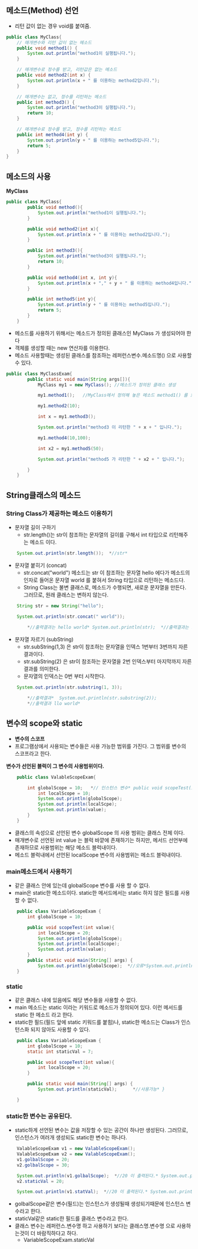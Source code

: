 ## 메소드(Method) 선언

- 리턴 값이 없는 경우 void를 붙여줌.

```java
public class MyClass{
    // 매개변수와 리턴 값이 없는 메소드
    public void method1() {
        System.out.println("method1이 실행됩니다.");
    }

    // 매개변수로 정수를 받고, 리턴값은 없는 메소드
    public void method2(int x) {
        System.out.println(x + " 를 이용하는 method2입니다.");
    }

    // 매개변수는 없고, 정수를 리턴하는 메소드
    public int method3() {
        System.out.println("method3이 실행됩니다.");
        return 10;
    }

    // 매개변수로 정수를 받고, 정수를 리턴하는 메소드
    public int method4(int y) {
        System.out.println(y + " 를 이용하는 method5입니다.");
        return 5;
    }
}
```

## 메소드의 사용

****MyClass****

```java
public class MyClass{
        public void method(){
            System.out.println("method1이 실행됩니다.");
        }

        public void method2(int x){
            System.out.println(x + " 를 이용하는 method2입니다.");
        }

        public int method3(){
            System.out.println("method3이 실행됩니다.");
            return 10;
        }

        public void method4(int x, int y){
            System.out.println(x + "," + y + " 를 이용하는 method4입니다.");
        }

        public int method5(int y){
            System.out.println(y + " 를 이용하는 method5입니다.");
            return 5;
        }
    }
```

- 메소드를 사용하기 위해서는 메소드가 정의된 클래스인 MyClass 가 생성되어야 한다
- 객체를 생성할 때는 new 연산자를 이용한다.
- 메소드 사용할때는 생성된 클래스를 참조하는 레퍼런스변수.메소드명() 으로 사용할 수 있다.

```java
public class MyClassExam{
        public static void main(String args[]){
            MyClass my1 = new MyClass(); //메소드가 정의된 클래스 생성 

            my1.method1();   //MyClass에서 정의해 놓은 메소드 method1() 를 호출한다.       

            my1.method2(10);

            int x = my1.method3();

            System.out.println("method3 이 리턴한 " + x + " 입니다.");

            my1.method4(10,100);

            int x2 = my1.method5(50);

            System.out.println("method5 가 리턴한 " + x2 + " 입니다.");

        }
    }
```

## ****String클래스의 메소드****

### **String Class가 제공하는 메소드 이용하기**

- 문자열 길이 구하기
    - str.length()는 str이 참조하는 문자열의 길이를 구해서 int 타입으로 리턴해주는 메소드 이다.

```java
    System.out.println(str.length());  *//str*
```

- 문자열 붙히기 (concat)
    - str.concat("world") 메소드는 str 이 참조하는 문자열 hello 에다가 메소드의 인자로 들어온 문자열 world 를 붙혀서 String 타입으로 리턴하는 메소드다.
    - String Class는 불변 클래스로, 메소드가 수행되면, 새로운 문자열을 만든다. 그러므로, 원래 클래스는 변하지 않는다.

```java
    String str = new String("hello");

    System.out.println(str.concat(" world"));  
		
		*//출력결과는 hello world* System.out.println(str);  *//출력결과는 hello*
```

- 문자열 자르기 (subString)
    - str.subString(1,3) 은 str이 참조하는 문자열을 인덱스 1번부터 3번까지 자른 결과이다.
    - str.subString(2) 은 str이 참조하는 문자열을 2번 인덱스부터 마지막까지 자른 결과를 의미한다.
    - 문자열의 인덱스는 0번 부터 시작한다.

```java
    System.out.println(str.substring(1, 3)); 

		*//출력결과*  System.out.println(str.substring(2));   
		*//출력결과 llo world*
```

## ****변수의 scope와 static****

- **변수의 스코프**
- 프로그램상에서 사용되는 변수들은 사용 가능한 범위를 가진다. 그 범위를 변수의 스코프라고 한다.

**변수가 선언된 블럭이 그 변수의 사용범위이다.**

```java
    public class ValableScopeExam{

        int globalScope = 10;   *// 인스턴스 변수* public void scopeTest(int value){   
            int localScope = 10;
            System.out.println(globalScope);
            System.out.println(localScpe);
            System.out.println(value);
        }
    }
```

- 클래스의 속성으로 선언된 변수 globalScope 의 사용 범위는 클래스 전체 이다.
- 매개변수로 선언된 int value 는 블럭 바깥에 존재하기는 하지만, 메서드 선언부에 존재하므로 사용범위는 해당 메소드 블럭내이다.
- 메소드 블럭내에서 선언된 localScope 변수의 사용범위는 메소드 블럭내이다.

### main메소드에서 사용하기

- 같은 클래스 안에 있는데 globalScope 변수를 사용 할 수 없다.
- main은 static한 메소드이다. static한 메서드에서는 static 하지 않은 필드를 사용 할 수 없다.

```java
    public class VariableScopeExam {
        int globalScope = 10; 

        public void scopeTest(int value){
            int localScope = 20;            
            System.out.println(globalScope);
            System.out.println(localScope);
            System.out.println(value);
        }   
        public static void main(String[] args) {
            System.out.println(globalScope);  *//오류*System.out.println(localScope);   *//오류*System.out.println(value);        *//오류*  }   
    }
```

### static

- 같은 클래스 내에 있음에도 해당 변수들을 사용할 수 없다.
- main 메소드는 static 이라는 키워드로 메소드가 정의되어 있다. 이런 메서드를 static 한 메소드 라고 한다.
- static한 필드(필드 앞에 static 키워드를 붙힘)나, static한 메소드는 Class가 인스턴스화 되지 않아도 사용할 수 있다.

```java
    public class VariableScopeExam {
        int globalScope = 10; 
        static int staticVal = 7;

        public void scopeTest(int value){
            int localScope = 20;        
        }

        public static void main(String[] args) {
            System.out.println(staticVal);      *//사용가능* }

    }
```

### static한 변수는 공유된다.

- static하게 선언된 변수는 값을 저장할 수 있는 공간이 하나만 생성된다. 그러므로, 인스턴스가 여러개 생성되도 static한 변수는 하나다.

```java
    ValableScopeExam v1 = new ValableScopeExam();
    ValableScopeExam v2 = new ValableScopeExam();
    v1.golbalScope = 20;
    v2.golbalScope = 30; 

    System.out.println(v1.golbalScope);  *//20 이 출력된다.* System.out.println(v2.golbalScope);  *//30이 출력된다.* v1.staticVal = 10;
    v2.staticVal = 20; 

    System.out.println(v1.statVal);  *//20 이 출력된다.* System.out.println(v2.statVal);  *//20 이 출력된다.*
```

- golbalScope같은 변수(필드)는 인스턴스가 생성될때 생성되기때문에 인스턴스 변수라고 한다.
- staticVal같은 static한 필드를 클래스 변수라고 한다.
- 클래스 변수는 레퍼런스.변수명 하고 사용하기 보다는 클래스명.변수명 으로 사용하는것이 더 바람직하다고 하다.
    - VariableScopeExam.staticVal
